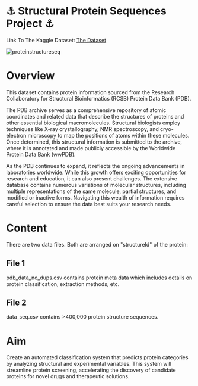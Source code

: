 # ⚓ Structural Protein Sequences Project ⚓

Link To The Kaggle Dataset: <a href="https://www.kaggle.com/datasets/shahir/protein-data-set">The Dataset</a>

![proteinstructureseq](https://github.com/user-attachments/assets/45cc88d5-b43d-4039-9e02-5c308dcdd719)


# Overview

This dataset contains protein information sourced from the Research Collaboratory for Structural Bioinformatics (RCSB) Protein Data Bank (PDB).

The PDB archive serves as a comprehensive repository of atomic coordinates and related data that describe the structures of proteins and other essential biological macromolecules. Structural biologists employ techniques like X-ray crystallography, NMR spectroscopy, and cryo-electron microscopy to map the positions of atoms within these molecules. Once determined, this structural information is submitted to the archive, where it is annotated and made publicly accessible by the Worldwide Protein Data Bank (wwPDB).

As the PDB continues to expand, it reflects the ongoing advancements in laboratories worldwide. While this growth offers exciting opportunities for research and education, it can also present challenges. The extensive database contains numerous variations of molecular structures, including multiple representations of the same molecule, partial structures, and modified or inactive forms. Navigating this wealth of information requires careful selection to ensure the data best suits your research needs.

# Content

There are two data files. Both are arranged on "structureId" of the protein:

## File 1
pdb_data_no_dups.csv contains protein meta data which includes details on protein classification, extraction methods, etc.

## File 2
data_seq.csv contains >400,000 protein structure sequences.


# Aim
Create an automated classification system that predicts protein categories by analyzing structural and experimental variables. This system will streamline protein screening, accelerating the discovery of candidate proteins for novel drugs and therapeutic solutions.








